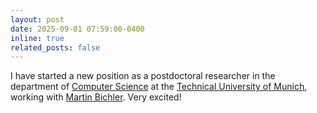 ```yaml
---
layout: post
date: 2025-09-01 07:59:00-0400
inline: true
related_posts: false
---
```


I have started a new position as a postdoctoral researcher in the department of [Computer Science](https://www.cs.cit.tum.de/en/cs/department/) at the [Technical University of Munich](https:/tum.de), working with [Martin Bichler](https://www.cs.cit.tum.de/en/dss/bichler/). Very excited!